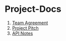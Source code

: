 # Project-Docs

1. [Team Agreement](team-agreement.md)
2. [Project Pitch](project-pitches.md)
3. [API Notes](api-notes.md)
